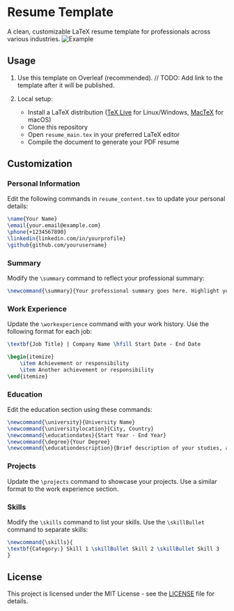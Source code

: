# Resume Template

A clean, customizable LaTeX resume template for professionals across various industries.
![Example](https://github.com/user-attachments/assets/f279af01-1e70-445c-9e38-1641dadcfe44)

## Usage

1. Use this template on Overleaf (recommended). // TODO: Add link to the template after it will be published.

2. Local setup:
   - Install a LaTeX distribution ([TeX Live](https://www.tug.org/texlive/) for Linux/Windows, [MacTeX](https://www.tug.org/mactex/) for macOS)
   - Clone this repository
   - Open `resume_main.tex` in your preferred LaTeX editor
   - Compile the document to generate your PDF resume

## Customization

### Personal Information

Edit the following commands in `resume_content.tex` to update your personal details:

```latex
\name{Your Name}
\email{your.email@example.com}
\phone{+1234567890}
\linkedin{linkedin.com/in/yourprofile}
\github{github.com/yourusername}
```

### Summary

Modify the `\summary` command to reflect your professional summary:

```latex
\newcommand{\summary}{Your professional summary goes here. Highlight your key skills and career objectives.}
```

### Work Experience

Update the `\workexperience` command with your work history. Use the following format for each job:

```latex
\textbf{Job Title} | Company Name \hfill Start Date - End Date

\begin{itemize}
    \item Achievement or responsibility
    \item Another achievement or responsibility
\end{itemize}
```

### Education

Edit the education section using these commands:

```latex
\newcommand{\university}{University Name}
\newcommand{\universitylocation}{City, Country}
\newcommand{\educationdates}{Start Year - End Year}
\newcommand{\degree}{Your Degree}
\newcommand{\educationdescription}{Brief description of your studies, achievements, or relevant coursework.}
```

### Projects

Update the `\projects` command to showcase your projects. Use a similar format to the work experience section.

### Skills

Modify the `\skills` command to list your skills. Use the `\skillBullet` command to separate skills:

```latex
\newcommand{\skills}{
\textbf{Category:} Skill 1 \skillBullet Skill 2 \skillBullet Skill 3
}
```

## License

This project is licensed under the MIT License - see the [LICENSE](LICENSE) file for details.

